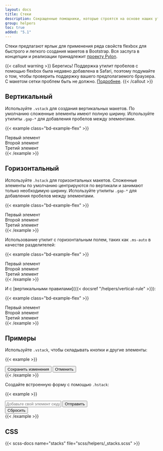```yaml
---
layout: docs
title: Стеки
description: Сокращенные помощники, которые строятся на основе наших утилит flexbox, чтобы сделать компоновку компонентов быстрее и проще, чем когда-либо.
group: helpers
toc: true
added: "5.1"
---
```


Стеки предлагают ярлык для применения ряда свойств flexbox для быстрого и легкого создания макетов в Bootstrap. Вся заслуга в концепции и реализации принадлежит [проекту Pylon](https://almonk.github.io/pylon/).

{{< callout warning >}}
Берегись! Поддержка утилит пробелов с помощью flexbox была недавно добавлена в Safari, поэтому подумайте о том, чтобы проверить поддержку вашего предполагаемого браузера. С макетом сетки проблем быть не должно. [Подробнее](https://caniuse.com/flexbox-gap).
{{< /callout >}}

## Вертикальный

Используйте `.vstack` для создания вертикальных макетов. По умолчанию сложенные элементы имеют полную ширину. Используйте утилиты `.gap-*` для добавления пробелов между элементами.

{{< example class="bd-example-flex" >}}
<div class="vstack gap-3">
  <div class="p-2">Первый элемент</div>
  <div class="p-2">Второй элемент</div>
  <div class="p-2">Третий элемент</div>
</div>
{{< /example >}}

## Горизонтальный

Используйте `.hstack` для горизонтальных макетов. Сложенные элементы по умолчанию центрируются по вертикали и занимают только необходимую ширину. Используйте утилиты `.gap-*` для добавления пробелов между элементами.

{{< example class="bd-example-flex" >}}
<div class="hstack gap-3">
  <div class="p-2">Первый элемент</div>
  <div class="p-2">Второй элемент</div>
  <div class="p-2">Третий элемент</div>
</div>
{{< /example >}}

Использование утилит с горизонтальным полем, таких как `.ms-auto` в качестве разделителей:

{{< example class="bd-example-flex" >}}
<div class="hstack gap-3">
  <div class="p-2">Первый элемент</div>
  <div class="p-2 ms-auto">Второй элемент</div>
  <div class="p-2">Третий элемент</div>
</div>
{{< /example >}}

И с [вертикальными правилами]({{< docsref "/helpers/vertical-rule" >}}):

{{< example class="bd-example-flex" >}}
<div class="hstack gap-3">
  <div class="p-2">Первый элемент</div>
  <div class="p-2 ms-auto">Второй элемент</div>
  <div class="vr"></div>
  <div class="p-2">Третий элемент</div>
</div>
{{< /example >}}

## Примеры

Используйте `.vstack`, чтобы складывать кнопки и другие элементы:

{{< example >}}
<div class="vstack gap-2 col-md-5 mx-auto">
  <button type="button" class="btn btn-secondary">Сохранить изменения</button>
  <button type="button" class="btn btn-outline-secondary">Отменить</button>
</div>
{{< /example >}}

Создайте встроенную форму с помощью `.hstack`:

{{< example >}}
<div class="hstack gap-3">
  <input class="form-control me-auto" type="text" placeholder="Добавьте свой элемент сюда..." aria-label="Добавьте свой элемент сюда...">
  <button type="button" class="btn btn-secondary">Отправить</button>
  <div class="vr"></div>
  <button type="button" class="btn btn-outline-danger">Сбросить</button>
</div>
{{< /example >}}

## CSS

{{< scss-docs name="stacks" file="scss/helpers/_stacks.scss" >}}
